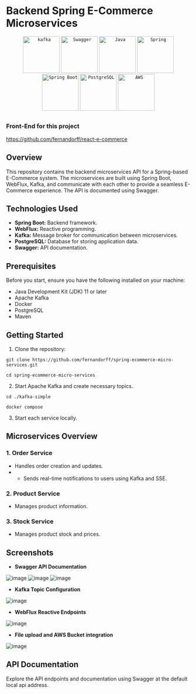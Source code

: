 # Backend Spring E-Commerce Microservices

<div align="center">
	<code><img width="100" src="https://user-images.githubusercontent.com/25181517/192107004-2d2fff80-d207-4916-8a3e-130fee5ee495.png" alt="kafka" title="kafka"/></code>
	<code><img width="100" src="https://user-images.githubusercontent.com/25181517/186711335-a3729606-5a78-4496-9a36-06efcc74f800.png" alt="Swagger" title="Swagger"/></code>
	<code><img width="100" src="https://user-images.githubusercontent.com/25181517/117201156-9a724800-adec-11eb-9a9d-3cd0f67da4bc.png" alt="Java" title="Java"/></code>
	<code><img width="100" src="https://user-images.githubusercontent.com/25181517/117201470-f6d56780-adec-11eb-8f7c-e70e376cfd07.png" alt="Spring" title="Spring"/></code>
	<code><img width="100" src="https://user-images.githubusercontent.com/25181517/183891303-41f257f8-6b3d-487c-aa56-c497b880d0fb.png" alt="Spring Boot" title="Spring Boot"/></code>
	<code><img width="100" src="https://user-images.githubusercontent.com/25181517/117208740-bfb78400-adf5-11eb-97bb-09072b6bedfc.png" alt="PostgreSQL" title="PostgreSQL"/></code>
	<code><img width="100" src="https://user-images.githubusercontent.com/25181517/183896132-54262f2e-6d98-41e3-8888-e40ab5a17326.png" alt="AWS" title="AWS"/></code>
</div>

##

### Front-End for this project
https://github.com/fernandorff/react-e-commerce

## Overview

This repository contains the backend microservices API for a Spring-based E-Commerce system. The microservices are built using Spring Boot, WebFlux, Kafka, and communicate with each other to provide a seamless E-Commerce experience. The API is documented using Swagger.

## Technologies Used

- **Spring Boot:** Backend framework.
- **WebFlux:** Reactive programming.
- **Kafka:** Message broker for communication between microservices.
- **PostgreSQL:** Database for storing application data.
- **Swagger:** API documentation.

## Prerequisites

Before you start, ensure you have the following installed on your machine:

- Java Development Kit (JDK) 11 or later
- Apache Kafka
- Docker
- PostgreSQL
- Maven

## Getting Started

1. Clone the repository:

```
git clone https://github.com/fernandorff/spring-ecommerce-micro-services.git

cd spring-ecommerce-micro-services
```

2. Start Apache Kafka and create necessary topics.

```
cd ./kafka-simple

docker compose
```

3. Start each service locally.

## Microservices Overview

### 1. Order Service

- Handles order creation and updates.
- - Sends real-time notifications to users using Kafka and SSE.

### 2. Product Service

- Manages product information.

### 3. Stock Service

- Manages product stock and prices.

## Screenshots

- **Swagger API Documentation**

![image](https://github.com/fernandorff/spring-ecommerce-micro-services/assets/101672271/603b5ef5-c9bd-415a-b384-d7f62e80031d)
![image](https://github.com/fernandorff/spring-ecommerce-micro-services/assets/101672271/035a0fc1-0e76-4398-8adb-7cce85d4b085)
![image](https://github.com/fernandorff/spring-ecommerce-micro-services/assets/101672271/0e591391-28f4-4d77-89a8-d7de258484f9)

- **Kafka Topic Configuration**

![image](https://github.com/fernandorff/spring-ecommerce-micro-services/assets/101672271/b95934b7-9a26-4a00-a587-3424686ab8c5)

- **WebFlux Reactive Endpoints**

![image](https://github.com/fernandorff/spring-ecommerce-micro-services/assets/101672271/b2e39bde-f7f2-443c-a229-b0b4bb528a2e)

- **File upload and AWS Bucket integration**

![image](https://github.com/fernandorff/spring-ecommerce-micro-services/assets/101672271/a6874e4d-17aa-4512-8679-918f8dfb31b4)


## API Documentation

Explore the API endpoints and documentation using Swagger at the default local api address.
